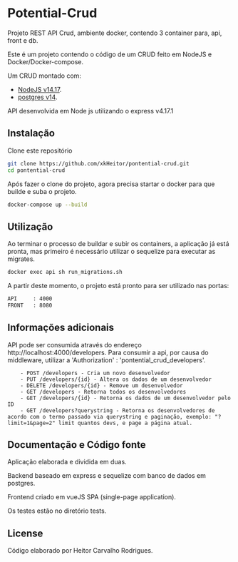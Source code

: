 # Potential-Crud

Projeto REST API Crud, ambiente docker, contendo 3 container para, api, front e db.

Este é um projeto contendo o código de um CRUD feito em NodeJS e Docker/Docker-compose.

Um CRUD montado com:
* [NodeJS v14.17](https://hub.docker.com/_/node?tab=description&page=1&ordering=last_updated).
* [postgres v14](https://hub.docker.com/_/postgres).

API desenvolvida em Node js utilizando o express v4.17.1

## Instalação

Clone este repositório

```bash
git clone https://github.com/xkHeitor/pontential-crud.git
cd pontential-crud
```

Após fazer o clone do projeto, agora precisa startar o docker para que builde e suba o projeto.

```bash
docker-compose up --build
```

## Utilização

Ao terminar o processo de buildar e subir os containers, a aplicação já está pronta, mas primeiro é necessário utilizar o sequelize para executar as migrates.

```bash
docker exec api sh run_migrations.sh
```

A partir deste momento, o projeto está pronto para ser utilizado nas portas:

```bash
API     : 4000
FRONT   : 8080
```

## Informações adicionais

API pode ser consumida através do endereço http://localhost:4000/developers.
Para consumir a api, por causa do middleware, utilizar a 'Authorization' : 'pontential_crud_developers'.

```
	- POST /developers - Cria um novo desenvolvedor
	- PUT /developers/{id} - Altera os dados de um desenvolvedor
	- DELETE /developers/{id} - Remove um desenvolvedor
	- GET /developers - Retorna todos os desenvolvedores
	- GET /developers/{id} - Retorna os dados de um desenvolvedor pelo ID
	- GET /developers?querystring - Retorna os desenvolvedores de acordo com o termo passado via querystring e paginação, exemplo: "?limit=1&page=2" limit quantos devs, e page a página atual.
```

## Documentação e Código fonte

Aplicação elaborada e dividida em duas. 

Backend baseado em express e sequelize com banco de dados em postgres.

Frontend criado em vueJS SPA (single-page application).

Os testes estão no diretório tests.

## License

Código elaborado por Heitor Carvalho Rodrigues.